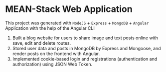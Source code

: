# MEAN-Stack Web Application

This project was generated with `NodeJS` + `Express` + `MongoDB` + `Angular` Application with the help of the Angular CLI

1. Built a blog website for users to share image and text posts online with save, edit and delete routes.
2. Stored user data and posts in MongoDB by Express and Mongoose, and render posts on the frontend with Angular.
3. Implemented cookie-based login and registrations (authentication and authorization) using JSON Web Token.



